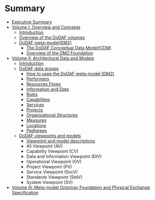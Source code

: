# Summary

* [Executive Summary](README.md)
* [Volume I: Overview and Concepts](chapter1.md)
  * [Introduction](chapter1/introduction.md)
  * [Overview of the DoDAF volumes](chapter1/overview-of-the-dodaf-volumes.md)
  * [DoDAF meta-model\(DM2\)](chapter1/dodaf-meta-modeldm2.md)
    * [The DoDAF Conceptual Data Model\(CDM\)](chapter1/dodaf-meta-modeldm2/the-dodaf-conceptual-data-modelcdm.md)
    * [Overview of the DM2 Foundation](chapter1/dodaf-meta-modeldm2/overview-of-the-dm2-foundation.md)
* [Volume II: Architectural Data and Models ](chapter2.md)
  * [Introduction](chapter2/introduction.md)
  * [DoDAF data groups](chapter2/dodaf-data-groups.md)
    * [How to usee the DoDAF meta-model \(DM2\)](chapter2/dodaf-data-groups/how-to-usee-the-dodaf-meta-model-dm2.md)
    * [Performers](chapter2/dodaf-data-groups/performers.md)
    * [Resources Flows ](chapter2/dodaf-data-groups/resources-flows.md)
    * [Information and Data](chapter2/dodaf-data-groups/information-and-data.md)
    * [Rules ](chapter2/dodaf-data-groups/rules.md)
    * [Capabilities](chapter2/dodaf-data-groups/capabilities.md)
    * [Services ](chapter2/dodaf-data-groups/services.md)
    * [Projects ](chapter2/dodaf-data-groups/projects.md)
    * [Organizational Structures](chapter2/dodaf-data-groups/organizational-structures.md)
    * [Measures](chapter2/dodaf-data-groups/measures.md)
    * [Locations](chapter2/dodaf-data-groups/locations.md)
    * [Pedigrees](chapter2/dodaf-data-groups/pedigrees.md)
  * [DoDAF viewpoints and models](chapter2/dodaf-viewpoints-and-models.md)
    * [Viewpoint and model descriptions](chapter2/dodaf-viewpoints-and-models/viewpoint-and-model-descriptions.md)
    * All Viewpoint \(AV\)
    * Capability Viewpoint \(CV\)
    * Data and Information Viewpoint \(DIV\)
    * Operational Viewpoint \(OV\)
    * Project Viewpoint \(PV\)
    * Service Viewpoint \(SvcV\)
    * Standards Viewpoint \(StdV\)
    * System Viewpoint \(SV\)
* [Volume III: Meta-model Ontology Foundation and Physical Exchange Specification ](chapter3.md)

